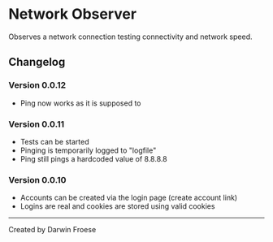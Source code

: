 # Network Observer

Observes a network connection testing connectivity and network speed.

## Changelog
### Version 0.0.12
* Ping now works as it is supposed to

### Version 0.0.11
* Tests can be started
* Pinging is temporarily logged to "logfile"
* Ping still pings a hardcoded value of 8.8.8.8

### Version 0.0.10
* Accounts can be created via the login page (create account link)
* Logins are real and cookies are stored using valid cookies

***

Created by Darwin Froese
